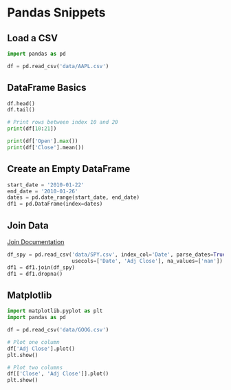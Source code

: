 # Pandas Snippets

## Load a CSV
```python
import pandas as pd

df = pd.read_csv('data/AAPL.csv')
```

## DataFrame Basics
```python
df.head()
df.tail()

# Print rows between index 10 and 20
print(df[10:21])

print(df['Open'].max())
print(df['Close'].mean())
```

## Create an Empty DataFrame
```python
start_date = '2010-01-22'
end_date = '2010-01-26'
dates = pd.date_range(start_date, end_date)
df1 = pd.DataFrame(index=dates)
```

## Join Data
[Join Documentation](https://pandas.pydata.org/pandas-docs/stable/reference/api/pandas.DataFrame.join.html)
```python
df_spy = pd.read_csv('data/SPY.csv', index_col='Date', parse_dates=True,
                     usecols=['Date', 'Adj Close'], na_values=['nan'])
df1 = df1.join(df_spy)
df1 = df1.dropna()
```

## Matplotlib
```python
import matplotlib.pyplot as plt
import pandas as pd

df = pd.read_csv('data/GOOG.csv')

# Plot one column
df['Adj Close'].plot()
plt.show()

# Plot two columns
df[['Close', 'Adj Close']].plot()
plt.show()
```
